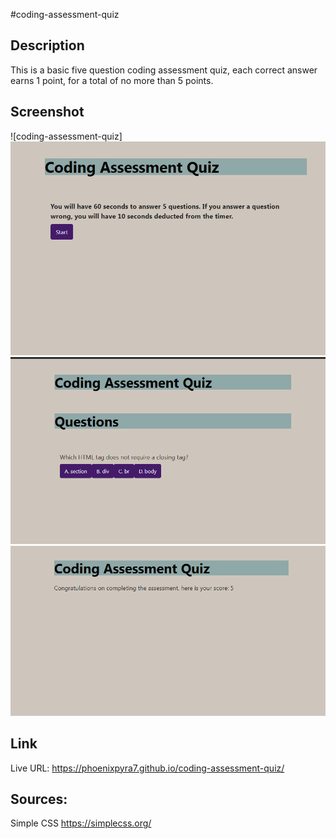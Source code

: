 #coding-assessment-quiz

## Description

This is a basic five question coding assessment quiz, each correct answer earns 1 point, for a total of no more than 5 points.  

## Screenshot

![coding-assessment-quiz]![Alt text](assets/images/CAQ1.png) ![Alt text](assets/images/CAQ2.png) ![Alt text](assets/images/CAQ3.png)


## Link 

Live URL: https://phoenixpyra7.github.io/coding-assessment-quiz/ 


## Sources:  

Simple CSS https://simplecss.org/
